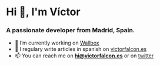 <h1>Hi 👋, I'm Víctor</h1>
<h3>A passionate developer from Madrid, Spain.</h3>

- 🔭 I’m currently working on <a href="https://wallbox.com" target="blank">Wallbox</a>
- 📝 I regulary write articles in spanish on [victorfalcon.es](victorfalcon.es)
- 📫 You can reach me on **hi@victorfalcon.es** or on <a href="https://twitter.com/victoor" target="blank">twitter</a>
